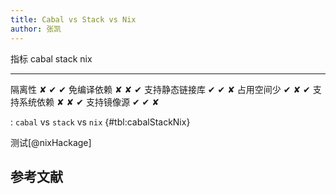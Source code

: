 ```yaml
---
title: Cabal vs Stack vs Nix
author: 张凯
---
```


指标           cabal     stack  nix
------------   --------  -----  -----
隔离性         ✘         ✔      ✔
免编译依赖     ✘         ✘      ✔
支持静态链接库 ✔         ✔      ✘
占用空间少     ✔         ✘      ✔
支持系统依赖   ✘         ✘      ✔
支持镜像源     ✔         ✔      ✘

: `cabal` vs `stack` vs `nix` {#tbl:cabalStackNix}

测试[@nixHackage]

## 参考文献
